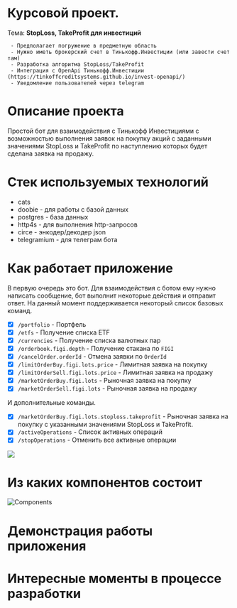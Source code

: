 
# Курсовой проект.

Тема: **StopLoss, TakeProfit для инвестиций**

```
 - Предполагает погружение в предметную область
 - Нужно иметь брокерский счет в Тинькофф.Инвестиции (или завести счет там)
 - Разработка алгоритма StopLoss/TakeProfit
 - Интеграция с OpenApi Тинькофф.Инвестиции (https://tinkoffcreditsystems.github.io/invest-openapi/)
 - Уведомление пользователей через telegram
```

# Описание проекта

Простой бот для взаимодействия с Тинькофф Инвестициями с возможностью выполнения заявок на покупку акций с заданными значениями StopLoss и TakeProfit по наступлению которых будет сделана заявка на продажу.

# Стек используемых технологий

* cats
* doobie - для работы с базой данных
* postgres - база данных
* http4s - для выполнения http-запросов
* circe - энкодер/декодер json
* telegramium - для телеграм бота

# Как работает приложение

В первую очередь это бот. 
Для взаимодействия с ботом ему нужно написать сообщение, бот выполнит некоторые действия и отправит ответ. 
На данный момент поддерживается некоторый список базовых команд.

* [x] `/portfolio` - Портфель
* [x] `/etfs` - Получение списка ETF
* [x] `/currencies` - Получение списка валютных пар
* [x] `/orderbook.figi.depth` - Получение стакана по `FIGI`
* [x] `/cancelOrder.orderId` - Отмена заявки по `OrderId`
* [x] `/limitOrderBuy.figi.lots.price` - Лимитная заявка на покупку
* [x] `/limitOrderSell.figi.lots.price` - Лимитная заявка на продажу
* [x] `/marketOrderBuy.figi.lots` - Рыночная заявка на покупку
* [x] `/marketOrderSell.figi.lots` - Рыночная заявка на продажу

И дополнительные команды.

* [x] `/marketOrderBuy.figi.lots.stoploss.takeprofit` - Рыночная заявка на покупку с указанными значениями StopLoss и TakeProfit.   
* [x] `/activeOperations` - Список активных операций
* [x] `/stopOperations` - Отменить все активные операции

![](https://habrastorage.org/webt/8q/uw/z4/8quwz4blc-4rnl9o2swrmhlbv-c.png)

# Из каких компонентов состоит

![Components](http://www.plantuml.com/plantuml/png/ZLN1Jjj04BtxArQSGAevzTG3WaAb7cXBIIGEY8FZR8o5uxMyctAeAa62MbLKYjHJJrJg5uIKb118-WkxVzIt4ziuXbQzPMVUl7blTjPPbyfBLQSTEIfK4MURefs8cCUAROLUa7fjnqay_yWBE5jIOVoEI-KsX5fYxnt6_0AylobIVi0yYLZA5rFruBbGb5FsrsBojL1XA_Gz5OfuboU2S74b-5W9JtCe7HOXMuqDt-TI4gIP7HOXUxMNNjoCCffZcPsS3myDFvKFxExnHatuHronpIX4X4YaIhdN3kE0OXMZkozgzJ8u1N66GqlOu2pYBSL4YnLjmQ0lJ5TVwP6-DL_qr9ph6wP_cnCzGsXYkXPnXLoVwQ6-rWCzrdV8sO8RSuhIeHwRFb3cbBr9UBoHX0wFcypsSxAsQHWSshxvrUaBVOaE0tsf1wQBbaFy7fakE40zG_8pwAUM65eGW3JqdW47F4djFx4yGzHI7iBxn803n0D2ZeZ5UXgnYcAgDsTw1l0TpYUcbzKJO6Hb5JugqojjXFuAyfzK_IltqDD3wZy3CId81eJ9NRFgDbASkfBk0MflSoj_SQxlAiAA-HPBHjA-KtdFVCg4rVBbmPXfoETW96dKdnKRv-e9X8-jT2069F7nMUVNIFedfWVeCYRNGv8kOM1vSlts8Y129Dj2IajPzuxuJYfQeLefEMfwocjuahEb7I5LaFBQs-tvwzZtoPmyiBz5mbEQulnOVj28OE7zI7IQyxewZxZzqbJZ-WVKJJ7X2GoScRDL_KrFwVPFQJGVaHvJKV5WcDj9t3NsNvKEVOsoYbm318YKpuEb9rgELbyvfLQRuZXUNRl_rXHt_S-KtLcagjyxzemb7NdeE0yIhYLpIsJvjXUPHxcYQ7cb12KVP1zPYSj5riaf2wRx2tOgdfbBEmrCuGL4X_JBMPWh3ITFrODNuFS2xgoZ9_vp_W00)

# Демонстрация работы приложения

# Интересные моменты в процессе разработки
